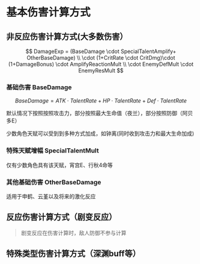 # 基本伤害计算方式

## 非反应伤害计算方式(大多数伤害）



$$
DamageExp = (BaseDamage \cdot SpecialTalentAmplify+ OtherBaseDamage) \\ \cdot (1+CritRate \cdot CritDmg)\cdot (1+DamageBonus) \cdot  AmplifyReactionMult 
\\ \cdot EnemyDefMult \cdot EnemyResMult
$$

### ​基础伤害 BaseDamage

$$
BaseDamage = ATK \cdot TalentRate+HP \cdot TalentRate+Def\cdot TalentRate
$$

​默认情况下按照按照攻击力，部分按照最大生命值（夜兰），部分按照防御（阿贝多E）

少数角色天赋可以受到到多种方式加成，如钟离(同时收到攻击力和最大生命加成)

### 特殊天赋增幅 SpecialTalentMult

仅有少数角色具有该天赋，宵宫E、行秋4命等

### 其他基础伤害 OtherBaseDamage

适用于申鹤、云堇以及将来的激化反应

## 反应伤害计算方式（剧变反应）

> 剧变反应在伤害计算时，敌人防御不参与计算

## 特殊类型伤害计算方式（深渊buff等）
